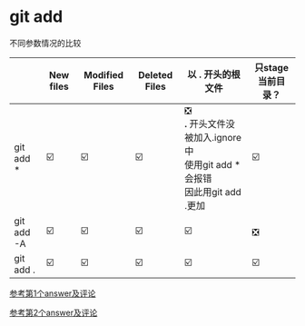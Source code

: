 # git add

不同参数情况的比较

|            | New files | Modified Files | Deleted Files | 以 . 开头的根文件                                            | 只stage当前目录？ |
| ---------- | --------- | -------------- | ------------- | ------------------------------------------------------------ | ----------------- |
| git add *  | ☑️         | ☑️              | ☑️             | ❎ <br> **.** 开头文件没被加入.ignore中<br>使用git add * 会报错<br>因此用git add .更加 | ☑️                 |
| git add -A | ☑️         | ☑️              | ☑️             | ☑️                                                            | ❎                 |
| git add .  | ☑️         | ☑️              | ☑️             | ☑️                                                            | ☑️                 |



[参考第1个answer及评论](https://stackoverflow.com/questions/26042390/git-add-asterisk-vs-git-add-period)

[参考第2个answer及评论](https://stackoverflow.com/questions/572549/difference-between-git-add-a-and-git-add)